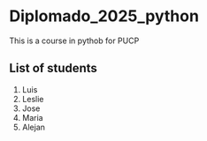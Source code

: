 # Diplomado_2025_python
This is a course in pythob for PUCP

## List of students
1. Luis
2. Leslie
3. Jose
4. Maria
5. Alejan
